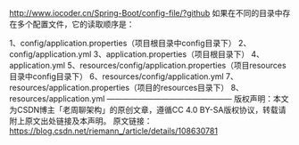 <http://www.iocoder.cn/Spring-Boot/config-file/?github>
如果在不同的目录中存在多个配置文件，它的读取顺序是：

1、config/application.properties（项目根目录中config目录下）
2、config/application.yml
3、application.properties（项目根目录下）
4、application.yml
5、resources/config/application.properties（项目resources目录中config目录下）
6、resources/config/application.yml
7、resources/application.properties（项目的resources目录下）
8、resources/application.yml
————————————————
版权声明：本文为CSDN博主「老周聊架构」的原创文章，遵循CC 4.0 BY-SA版权协议，转载请附上原文出处链接及本声明。
原文链接：https://blog.csdn.net/riemann_/article/details/108630781
